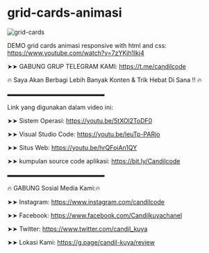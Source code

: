 # grid-cards-animasi
![grid-cards](https://user-images.githubusercontent.com/52884009/201601145-12b33b41-382e-40f5-8ade-8f42d4a39837.jpg)

DEMO grid cards animasi responsive with html and css: https://www.youtube.com/watch?v=7zYKjh1Ikj4

➤➤ GABUNG GRUP TELEGRAM KAMI: https://t.me/candilcode

🔥 Saya Akan Berbagi Lebih Banyak Konten & Trik Hebat Di Sana !! 🔥

▬▬▬▬▬▬▬▬▬▬▬▬▬▬▬▬

Link yang digunakan dalam video ini:

➤➤ Sistem Operasi: https://youtu.be/5tXOl2ToDF0

➤➤ Visual Studio Code: https://youtu.be/leuTp-PARjo

➤➤ Situs Web: https://youtu.be/hrQFoiAn1QY

➤➤ kumpulan source code aplikasi: https://bit.ly/Candilcode


▬▬▬▬▬▬▬▬▬▬▬▬▬▬▬▬

🔥 GABUNG Sosial Media Kami:🔥

➤➤ Instagram: https://www.instagram.com/candilcode

➤➤ Facebook: https://www.facebook.com/Candilkuyachanel

➤➤ Twitter: https://www.twitter.com/candil_kuya

➤➤ Lokasi Kami: https://g.page/candil-kuya/review

